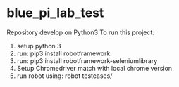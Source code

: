 # blue_pi_lab_test
Repository develop on Python3
To run this project:
1. setup python 3
2. run: pip3 install robotframework
3. run: pip3 install robotframework-seleniumlibrary
4. Setup Chromedriver match with local chrome version
5. run robot using: robot testcases/